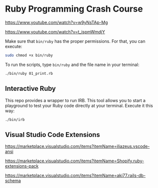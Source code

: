 # Ruby Programming Crash Course
https://www.youtube.com/watch?v=w9yNsTAp-Mg

https://www.youtube.com/watch?v=t_ispmWmdjY

Make sure that `bin/ruby` has the proper permissions. For that, you can execute:

```bash
sudo chmod +x bin/ruby
```

To run the scripts, type `bin/ruby` and the file name in your terminal:

```bash
./bin/ruby 01_print.rb
```

## Interactive Ruby

This repo provides a wrapper to run IRB. This tool allows you to start a playground to test your Ruby code directly at your terminal. Execute it this way:

```bash
./bin/irb
```


## Visual Studio Code Extensions

https://marketplace.visualstudio.com/items?itemName=iliazeus.vscode-ansi

https://marketplace.visualstudio.com/items?itemName=Shopify.ruby-extensions-pack

https://marketplace.visualstudio.com/items?itemName=aki77.rails-db-schema

